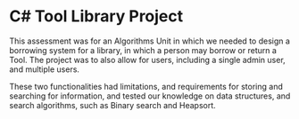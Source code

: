 # C# Tool Library Project

This assessment was for an Algorithms Unit in which we needed to design a borrowing system for a library, in which a person may borrow or return a Tool. 
The project was to also allow for users, including a single admin user, and multiple users. 

These two functionalities had limitations, and requirements for storing and searching for information, and tested our knowledge on data structures, and search algorithms, such as Binary search and Heapsort.
